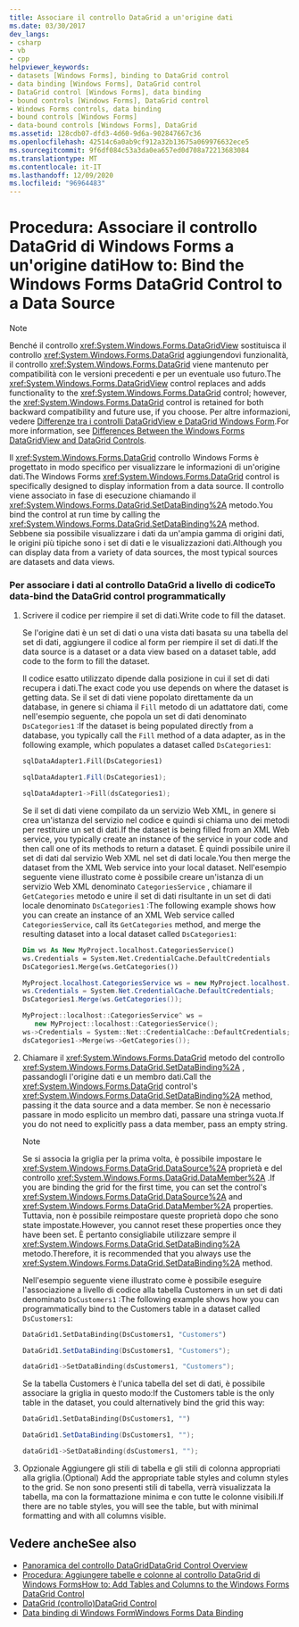 ```yaml
---
title: Associare il controllo DataGrid a un'origine dati
ms.date: 03/30/2017
dev_langs:
- csharp
- vb
- cpp
helpviewer_keywords:
- datasets [Windows Forms], binding to DataGrid control
- data binding [Windows Forms], DataGrid control
- DataGrid control [Windows Forms], data binding
- bound controls [Windows Forms], DataGrid control
- Windows Forms controls, data binding
- bound controls [Windows Forms]
- data-bound controls [Windows Forms], DataGrid
ms.assetid: 128cdb07-dfd3-4d60-9d6a-902847667c36
ms.openlocfilehash: 42514c6a0ab9cf912a32b13675a069976632ece5
ms.sourcegitcommit: 9f6df084c53a3da0ea657ed0d708a72213683084
ms.translationtype: MT
ms.contentlocale: it-IT
ms.lasthandoff: 12/09/2020
ms.locfileid: "96964483"
---
```

# <a name="how-to-bind-the-windows-forms-datagrid-control-to-a-data-source"></a><span data-ttu-id="7f549-102">Procedura: Associare il controllo DataGrid di Windows Forms a un'origine dati</span><span class="sxs-lookup"><span data-stu-id="7f549-102">How to: Bind the Windows Forms DataGrid Control to a Data Source</span></span>
> [!NOTE]
> <span data-ttu-id="7f549-103">Benché il controllo <xref:System.Windows.Forms.DataGridView> sostituisca il controllo <xref:System.Windows.Forms.DataGrid> aggiungendovi funzionalità, il controllo <xref:System.Windows.Forms.DataGrid> viene mantenuto per compatibilità con le versioni precedenti e per un eventuale uso futuro.</span><span class="sxs-lookup"><span data-stu-id="7f549-103">The <xref:System.Windows.Forms.DataGridView> control replaces and adds functionality to the <xref:System.Windows.Forms.DataGrid> control; however, the <xref:System.Windows.Forms.DataGrid> control is retained for both backward compatibility and future use, if you choose.</span></span> <span data-ttu-id="7f549-104">Per altre informazioni, vedere [Differenze tra i controlli DataGridView e DataGrid Windows Form](differences-between-the-windows-forms-datagridview-and-datagrid-controls.md).</span><span class="sxs-lookup"><span data-stu-id="7f549-104">For more information, see [Differences Between the Windows Forms DataGridView and DataGrid Controls](differences-between-the-windows-forms-datagridview-and-datagrid-controls.md).</span></span>  
  
 <span data-ttu-id="7f549-105">Il <xref:System.Windows.Forms.DataGrid> controllo Windows Forms è progettato in modo specifico per visualizzare le informazioni di un'origine dati.</span><span class="sxs-lookup"><span data-stu-id="7f549-105">The Windows Forms <xref:System.Windows.Forms.DataGrid> control is specifically designed to display information from a data source.</span></span> <span data-ttu-id="7f549-106">Il controllo viene associato in fase di esecuzione chiamando il <xref:System.Windows.Forms.DataGrid.SetDataBinding%2A> metodo.</span><span class="sxs-lookup"><span data-stu-id="7f549-106">You bind the control at run time by calling the <xref:System.Windows.Forms.DataGrid.SetDataBinding%2A> method.</span></span> <span data-ttu-id="7f549-107">Sebbene sia possibile visualizzare i dati da un'ampia gamma di origini dati, le origini più tipiche sono i set di dati e le visualizzazioni dati.</span><span class="sxs-lookup"><span data-stu-id="7f549-107">Although you can display data from a variety of data sources, the most typical sources are datasets and data views.</span></span>  
  
### <a name="to-data-bind-the-datagrid-control-programmatically"></a><span data-ttu-id="7f549-108">Per associare i dati al controllo DataGrid a livello di codice</span><span class="sxs-lookup"><span data-stu-id="7f549-108">To data-bind the DataGrid control programmatically</span></span>  
  
1. <span data-ttu-id="7f549-109">Scrivere il codice per riempire il set di dati.</span><span class="sxs-lookup"><span data-stu-id="7f549-109">Write code to fill the dataset.</span></span>  
  
     <span data-ttu-id="7f549-110">Se l'origine dati è un set di dati o una vista dati basata su una tabella del set di dati, aggiungere il codice al form per riempire il set di dati.</span><span class="sxs-lookup"><span data-stu-id="7f549-110">If the data source is a dataset or a data view based on a dataset table, add code to the form to fill the dataset.</span></span>  
  
     <span data-ttu-id="7f549-111">Il codice esatto utilizzato dipende dalla posizione in cui il set di dati recupera i dati.</span><span class="sxs-lookup"><span data-stu-id="7f549-111">The exact code you use depends on where the dataset is getting data.</span></span> <span data-ttu-id="7f549-112">Se il set di dati viene popolato direttamente da un database, in genere si chiama il `Fill` metodo di un adattatore dati, come nell'esempio seguente, che popola un set di dati denominato `DsCategories1` :</span><span class="sxs-lookup"><span data-stu-id="7f549-112">If the dataset is being populated directly from a database, you typically call the `Fill` method of a data adapter, as in the following example, which populates a dataset called `DsCategories1`:</span></span>  
  
    ```vb  
    sqlDataAdapter1.Fill(DsCategories1)  
    ```  
  
    ```csharp  
    sqlDataAdapter1.Fill(DsCategories1);  
    ```  
  
    ```cpp  
    sqlDataAdapter1->Fill(dsCategories1);  
    ```  
  
     <span data-ttu-id="7f549-113">Se il set di dati viene compilato da un servizio Web XML, in genere si crea un'istanza del servizio nel codice e quindi si chiama uno dei metodi per restituire un set di dati.</span><span class="sxs-lookup"><span data-stu-id="7f549-113">If the dataset is being filled from an XML Web service, you typically create an instance of the service in your code and then call one of its methods to return a dataset.</span></span> <span data-ttu-id="7f549-114">È quindi possibile unire il set di dati dal servizio Web XML nel set di dati locale.</span><span class="sxs-lookup"><span data-stu-id="7f549-114">You then merge the dataset from the XML Web service into your local dataset.</span></span> <span data-ttu-id="7f549-115">Nell'esempio seguente viene illustrato come è possibile creare un'istanza di un servizio Web XML denominato `CategoriesService` , chiamare il `GetCategories` metodo e unire il set di dati risultante in un set di dati locale denominato `DsCategories1` :</span><span class="sxs-lookup"><span data-stu-id="7f549-115">The following example shows how you can create an instance of an XML Web service called `CategoriesService`, call its `GetCategories` method, and merge the resulting dataset into a local dataset called `DsCategories1`:</span></span>  
  
    ```vb  
    Dim ws As New MyProject.localhost.CategoriesService()  
    ws.Credentials = System.Net.CredentialCache.DefaultCredentials  
    DsCategories1.Merge(ws.GetCategories())  
    ```  
  
    ```csharp  
    MyProject.localhost.CategoriesService ws = new MyProject.localhost.CategoriesService();  
    ws.Credentials = System.Net.CredentialCache.DefaultCredentials;  
    DsCategories1.Merge(ws.GetCategories());  
    ```  
  
    ```cpp  
    MyProject::localhost::CategoriesService^ ws =
       new MyProject::localhost::CategoriesService();  
    ws->Credentials = System::Net::CredentialCache::DefaultCredentials;  
    dsCategories1->Merge(ws->GetCategories());  
    ```  
  
2. <span data-ttu-id="7f549-116">Chiamare il <xref:System.Windows.Forms.DataGrid> metodo del controllo <xref:System.Windows.Forms.DataGrid.SetDataBinding%2A> , passandogli l'origine dati e un membro dati.</span><span class="sxs-lookup"><span data-stu-id="7f549-116">Call the <xref:System.Windows.Forms.DataGrid> control's <xref:System.Windows.Forms.DataGrid.SetDataBinding%2A> method, passing it the data source and a data member.</span></span> <span data-ttu-id="7f549-117">Se non è necessario passare in modo esplicito un membro dati, passare una stringa vuota.</span><span class="sxs-lookup"><span data-stu-id="7f549-117">If you do not need to explicitly pass a data member, pass an empty string.</span></span>  
  
    > [!NOTE]
    > <span data-ttu-id="7f549-118">Se si associa la griglia per la prima volta, è possibile impostare le <xref:System.Windows.Forms.DataGrid.DataSource%2A> proprietà e del controllo <xref:System.Windows.Forms.DataGrid.DataMember%2A> .</span><span class="sxs-lookup"><span data-stu-id="7f549-118">If you are binding the grid for the first time, you can set the control's <xref:System.Windows.Forms.DataGrid.DataSource%2A> and <xref:System.Windows.Forms.DataGrid.DataMember%2A> properties.</span></span> <span data-ttu-id="7f549-119">Tuttavia, non è possibile reimpostare queste proprietà dopo che sono state impostate.</span><span class="sxs-lookup"><span data-stu-id="7f549-119">However, you cannot reset these properties once they have been set.</span></span> <span data-ttu-id="7f549-120">È pertanto consigliabile utilizzare sempre il <xref:System.Windows.Forms.DataGrid.SetDataBinding%2A> metodo.</span><span class="sxs-lookup"><span data-stu-id="7f549-120">Therefore, it is recommended that you always use the <xref:System.Windows.Forms.DataGrid.SetDataBinding%2A> method.</span></span>  
  
     <span data-ttu-id="7f549-121">Nell'esempio seguente viene illustrato come è possibile eseguire l'associazione a livello di codice alla tabella Customers in un set di dati denominato `DsCustomers1` :</span><span class="sxs-lookup"><span data-stu-id="7f549-121">The following example shows how you can programmatically bind to the Customers table in a dataset called `DsCustomers1`:</span></span>  
  
    ```vb  
    DataGrid1.SetDataBinding(DsCustomers1, "Customers")  
    ```  
  
    ```csharp  
    DataGrid1.SetDataBinding(DsCustomers1, "Customers");  
    ```  
  
    ```cpp  
    dataGrid1->SetDataBinding(dsCustomers1, "Customers");  
    ```  
  
     <span data-ttu-id="7f549-122">Se la tabella Customers è l'unica tabella del set di dati, è possibile associare la griglia in questo modo:</span><span class="sxs-lookup"><span data-stu-id="7f549-122">If the Customers table is the only table in the dataset, you could alternatively bind the grid this way:</span></span>  
  
    ```vb  
    DataGrid1.SetDataBinding(DsCustomers1, "")  
    ```  
  
    ```csharp  
    DataGrid1.SetDataBinding(DsCustomers1, "");  
    ```  
  
    ```cpp  
    dataGrid1->SetDataBinding(dsCustomers1, "");  
    ```  
  
3. <span data-ttu-id="7f549-123">Opzionale Aggiungere gli stili di tabella e gli stili di colonna appropriati alla griglia.</span><span class="sxs-lookup"><span data-stu-id="7f549-123">(Optional) Add the appropriate table styles and column styles to the grid.</span></span> <span data-ttu-id="7f549-124">Se non sono presenti stili di tabella, verrà visualizzata la tabella, ma con la formattazione minima e con tutte le colonne visibili.</span><span class="sxs-lookup"><span data-stu-id="7f549-124">If there are no table styles, you will see the table, but with minimal formatting and with all columns visible.</span></span>  
  
## <a name="see-also"></a><span data-ttu-id="7f549-125">Vedere anche</span><span class="sxs-lookup"><span data-stu-id="7f549-125">See also</span></span>

- [<span data-ttu-id="7f549-126">Panoramica del controllo DataGrid</span><span class="sxs-lookup"><span data-stu-id="7f549-126">DataGrid Control Overview</span></span>](datagrid-control-overview-windows-forms.md)
- [<span data-ttu-id="7f549-127">Procedura: Aggiungere tabelle e colonne al controllo DataGrid di Windows Forms</span><span class="sxs-lookup"><span data-stu-id="7f549-127">How to: Add Tables and Columns to the Windows Forms DataGrid Control</span></span>](how-to-add-tables-and-columns-to-the-windows-forms-datagrid-control.md)
- [<span data-ttu-id="7f549-128">DataGrid (controllo)</span><span class="sxs-lookup"><span data-stu-id="7f549-128">DataGrid Control</span></span>](datagrid-control-windows-forms.md)
- [<span data-ttu-id="7f549-129">Data binding di Windows Form</span><span class="sxs-lookup"><span data-stu-id="7f549-129">Windows Forms Data Binding</span></span>](../windows-forms-data-binding.md)
